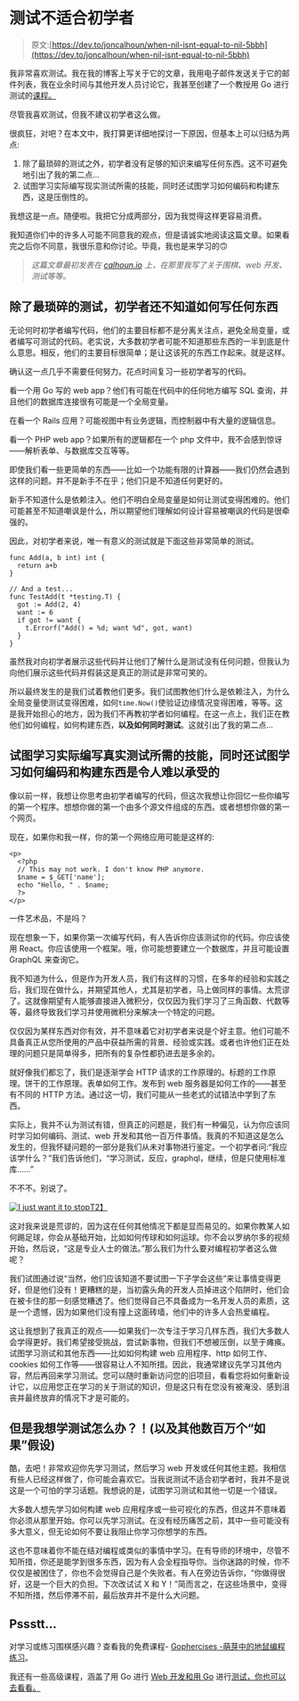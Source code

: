 # 测试不适合初学者

> 原文:[https://dev.to/joncalhoun/when-nil-isnt-equal-to-nil-5bbh](https://dev.to/joncalhoun/when-nil-isnt-equal-to-nil-5bbh)

我非常喜欢测试。我在我的博客上写关于它的文章，我用电子邮件发送关于它的邮件列表，我在业余时间与其他开发人员讨论它，我甚至创建了一个教授用 Go 进行测试的[课程。](https://testwithgo.com)

尽管我喜欢测试，但我不建议初学者这么做。

很疯狂，对吧？在本文中，我打算更详细地探讨一下原因，但基本上可以归结为两点:

1.  除了最琐碎的测试之外，初学者没有足够的知识来编写任何东西。这不可避免地引出了我的第二点...
2.  试图学习实际编写现实测试所需的技能，同时还试图学习如何编码和构建东西，这是压倒性的。

我想这是一点。随便啦。我把它分成两部分，因为我觉得这样更容易消费。

我知道你们中的许多人可能不同意我的观点，但是请诚实地阅读这篇文章。如果看完之后你不同意，我很乐意和你讨论。毕竟，我也是来学习的🙃

> *这篇文章最初发表在 [calhoun.io](https://www.calhoun.io/testing-is-not-for-beginners/) 上，在那里我写了关于围棋、web 开发、测试等等。*

## 除了最琐碎的测试，初学者还不知道如何写任何东西

无论何时初学者编写代码，他们的主要目标都不是分离关注点，避免全局变量，或者编写可测试的代码。老实说，大多数初学者可能不知道那些东西的一半到底是什么意思。相反，他们的主要目标很简单；是让这该死的东西工作起来。就是这样。

确认这一点几乎不需要任何努力。花点时间复习一些初学者写的代码。

看一个用 Go 写的 web app？他们有可能在代码中的任何地方编写 SQL 查询，并且他们的数据库连接很有可能是一个全局变量。

在看一个 Rails 应用？可能视图中有业务逻辑，而控制器中有大量的逻辑信息。

看一个 PHP web app？如果所有的逻辑都在一个 php 文件中，我不会感到惊讶——解析表单、与数据库交互等等。

即使我们看一些更简单的东西——比如一个功能有限的计算器——我们仍然会遇到这样的问题。并不是新手不在乎；他们只是不知道任何更好的。

新手不知道什么是依赖注入。他们不明白全局变量是如何让测试变得困难的。他们可能甚至不知道嘲讽是什么，所以期望他们理解如何设计容易被嘲讽的代码是很牵强的。

因此，对初学者来说，唯一有意义的测试就是下面这些非常简单的测试。

```
func Add(a, b int) int {
  return a+b
}

// And a test...
func TestAdd(t *testing.T) {
  got := Add(2, 4)
  want := 6
  if got != want {
    t.Errorf("Add() = %d; want %d", got, want)
  }
} 
```

虽然我对向初学者展示这些代码并让他们了解什么是测试没有任何问题，但我认为向他们展示这些代码并假装这是真正的测试是非常可笑的。

所以最终发生的是我们试着教他们更多。我们试图教他们什么是依赖注入，为什么全局变量使测试变得困难，如何`time.Now()`使验证边缘情况变得困难，等等。这是我开始担心的地方，因为我们不再教初学者如何编程。在这一点上，我们正在教他们如何编程，如何构建东西，**以及如何同时测试**。这就引出了我的第二点...

## 试图学习实际编写真实测试所需的技能，同时还试图学习如何编码和构建东西是令人难以承受的

像以前一样，我想让你思考由初学者编写的代码，但这次我想让你回忆一些你编写的第一个程序。想想你做的第一个由多个源文件组成的东西。或者想想你做的第一个网页。

现在，如果你和我一样，你的第一个网络应用可能是这样的:

```
<p>
  <?php
  // This may not work. I don't know PHP anymore.
  $name = $_GET['name'];
  echo "Hello, " . $name;
  ?>
</p> 
```

一件艺术品，不是吗？

现在想象一下，如果你第一次编写代码，有人告诉你应该测试你的代码。你应该使用 React。你应该使用一个框架。哦，你可能想要建立一个数据库，并且可能设置 GraphQL 来查询它。

我不知道为什么，但是作为开发人员，我们有这样的习惯，在多年的经验和实践之后，我们现在做什么，并期望其他人，尤其是初学者，马上做同样的事情。太荒谬了。这就像期望有人能够直接进入微积分，仅仅因为我们学习了三角函数、代数等等，最终导致我们学习并使用微积分来解决一个特定的问题。

仅仅因为某样东西对你有效，并不意味着它对初学者来说是个好主意。他们可能不具备真正从您所使用的产品中获益所需的背景、经验或实践。或者也许他们正在处理的问题只是简单得多，把所有的复杂性都扔进去是多余的。

就好像我们都忘了，我们是逐渐学会 HTTP 请求的工作原理的。标题的工作原理。饼干的工作原理。表单如何工作。发布到 web 服务器是如何工作的——甚至有不同的 HTTP 方法。通过这一切，我们可能从一些老式的试错法中学到了东西。

实际上，我并不认为测试有错，但真正的问题是，我们有一种偏见，认为你应该同时学习如何编码、测试、web 开发和其他一百万件事情。我真的不知道这是怎么发生的，但我怀疑问题的一部分是我们从未对事物进行鉴定。一个初学者问:“我应该学什么？”我们告诉他们，“学习测试，反应，graphql，继续，但是只使用标准库……”

不不不。别说了。

[![I just want it to stop](../Images/523209c86b050831cbca6bed290513c3.png)T2】](https://i.giphy.com/media/L0IU2cW8sFw8V2UIfP/giphy.gif)

这对我来说是荒谬的，因为这在任何其他情况下都是显而易见的。如果你教某人如何踢足球，你会从基础开始，比如如何传球和如何运球。你不会以罗纳尔多的视频开始，然后说，“这是专业人士的做法。”那么我们为什么要对编程初学者这么做呢？

我们试图通过说“当然，他们应该知道不要试图一下子学会这些”来让事情变得更好，但是他们没有！更糟糕的是，当初露头角的开发人员掉进这个陷阱时，他们会在被卡住的那一刻感觉糟透了。他们觉得自己不具备成为一名开发人员的素质，这是一个遗憾，因为如果他们没有撞上这面砖墙，他们中的许多人会热爱编程。

这让我想到了我真正的观点——如果我们一次专注于学习几样东西，我们大多数人会学得更好。我们希望接受挑战，尝试新事物，但我们不想被压倒，以至于瘫痪。试图学习测试和其他东西——比如如何构建 web 应用程序、http 如何工作、cookies 如何工作等——很容易让人不知所措。因此，我通常建议先学习其他内容，然后再回来学习测试。您可以随时重新访问您的旧项目，看看您将如何重新设计它，以应用您正在学习的关于测试的知识，但是这只有在您没有被淹没、感到沮丧并最终放弃的情况下才是可能的。

## [](#but-what-if-i-want-to-learn-testing-and-the-million-other-what-ifs)但是我想学测试怎么办？！(以及其他数百万个“如果”假设)

酷，去吧！非常欢迎你先学习测试，然后学习 web 开发或任何其他主题。我相信有些人已经这样做了，你可能会喜欢它。当我说测试不适合初学者时，我并不是说这是一个可怕的学习话题。我想说的是，试图学习测试和其他一切是一个错误。

大多数人想先学习如何构建 web 应用程序或一些可视化的东西，但这并不意味着你必须从那里开始。你可以先学习测试。在没有经历痛苦之前，其中一些可能没有多大意义，但无论如何不要让我阻止你学习你想学的东西。

这也不意味着你不能在结对编程或类似的事情中学习。在有导师的环境中，尽管不知所措，你还是能学到很多东西，因为有人会全程指导你。当你迷路的时候，你不仅仅是被困住了，你也不会觉得自己是个失败者。有人在旁边告诉你，“你做得很好，这是一个巨大的负担。下次改试试 X 和 Y！”简而言之，在这些场景中，变得不知所措，然后停滞不前，最后放弃并不是什么大问题。

## [](#pssstt)Pssstt...

对学习或练习围棋感兴趣？查看我的免费课程- [Gophercises -萌芽中的地鼠编程练习](https://gophercises.com)。

我还有一些高级课程，涵盖了用 Go 进行 [Web 开发和用 Go](https://www.usegolang.com/) 进行[测试，你也可以去看看。](https://testwithgo.com/)